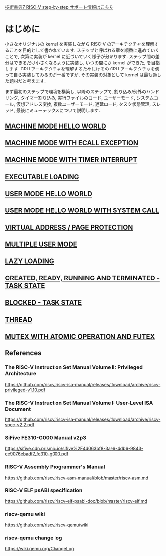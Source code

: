 [技術書典7 RISC-V step-by-step サポート情報はこちら](../v1.0/SUPPORT.md)
# はじめに
小さなオリジナルの kernel を実装しながら RISC-V
のアーキテクチャを理解することを目的として書かれています.
ステップと呼ばれる章を順番に進めていくことで, 次第に実装が kernel
に近づいていく様子が分かります.
ステップ間の差分はできるだけ小さくなるように実装し, いつの間にか kernel
ができた, を目指します. CPU アーキテクチャを理解するためにはその CPU
アーキテクチャを使って自ら実装してみるのが一番ですが, その実装の対象として
kernel は最も適した題材だと考えます.

まず最初のステップで環境を構築し, 以降のステップで, 割り込み/例外のハンドリング,
タイマー割り込み, 実行ファイルのロード, ユーザーモード, システムコール,
仮想アドレス変換, 複数ユーザーモード, 遅延ロード, タスク状態管理, スレッド,
最後にミューテックスについて説明します.

## [MACHINE MODE HELLO WORLD](steps/1/README.md)
## [MACHINE MODE WITH ECALL EXCEPTION](steps/2/README.md)
## [MACHINE MODE WITH TIMER INTERRUPT](steps/3/README.md)
## [EXECUTABLE LOADING](steps/4/README.md)
## [USER MODE HELLO WORLD](steps/5/README.md)
## [USER MODE HELLO WORLD WITH SYSTEM CALL](steps/6/README.md)
## [VIRTUAL ADDRESS / PAGE PROTECTION](steps/7/README.md)
## [MULTIPLE USER MODE](steps/8/README.md)
## [LAZY LOADING](steps/9/README.md)
## [CREATED, READY, RUNNING AND TERMINATED - TASK STATE](steps/10/README.md)
## [BLOCKED - TASK STATE](steps/11/README.md)
## [THREAD](steps/12/README.md)
## [MUTEX WITH ATOMIC OPERATION AND FUTEX](steps/13/README.md)

## References

### The RISC-V Instruction Set Manual Volume II: Privileged Architecture 
https://github.com/riscv/riscv-isa-manual/releases/download/archive/riscv-privileged-v1.10.pdf

### The RISC-V Instruction Set Manual Volume I: User-Level ISA Document 
https://github.com/riscv/riscv-isa-manual/releases/download/archive/riscv-spec-v2.2.pdf

### SiFive FE310-G000 Manual v2p3
https://sifive.cdn.prismic.io/sifive%2F4d063bf8-3ae6-4db6-9843-ee9076ebadf7_fe310-g000.pdf

### RISC-V Assembly Programmer's Manual
https://github.com/riscv/riscv-asm-manual/blob/master/riscv-asm.md

### RISC-V ELF psABI specification
https://github.com/riscv/riscv-elf-psabi-doc/blob/master/riscv-elf.md

### riscv-qemu wiki
https://github.com/riscv/riscv-qemu/wiki

### riscv-qemu change log
https://wiki.qemu.org/ChangeLog
